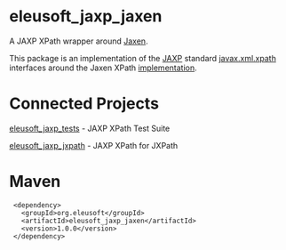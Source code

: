 eleusoft_jaxp_jaxen
===================

A JAXP XPath wrapper around [Jaxen](http://jaxen.codehaus.org/).

This package is an implementation of the [JAXP](http://en.wikipedia.org/wiki/Java_API_for_XML_Processing) standard [javax.xml.xpath](http://docs.oracle.com/javase/7/docs/api/javax/xml/xpath/package-summary.html) interfaces around the Jaxen XPath [implementation](http://jaxen.codehaus.org/apidocs/).

Connected Projects
==================

[eleusoft_jaxp_tests](https://github.com/eleumik/eleusoft_jaxp_tests) - JAXP XPath Test Suite

[eleusoft_jaxp_jxpath](https://github.com/eleumik/eleusoft_jaxp_jxpath) - JAXP XPath for JXPath

Maven
=====

     <dependency>
       <groupId>org.eleusoft</groupId>
       <artifactId>eleusoft_jaxp_jaxen</artifactId>
       <version>1.0.0</version>
     </dependency>
	
